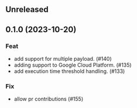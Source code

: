 ## Unreleased

## 0.1.0 (2023-10-20)

### Feat

- add support for multiple payload. (#140)
- adding support to Google Cloud Platform. (#135)
- add execution time threshold handling. (#133)

### Fix

- allow pr contributions (#155)
